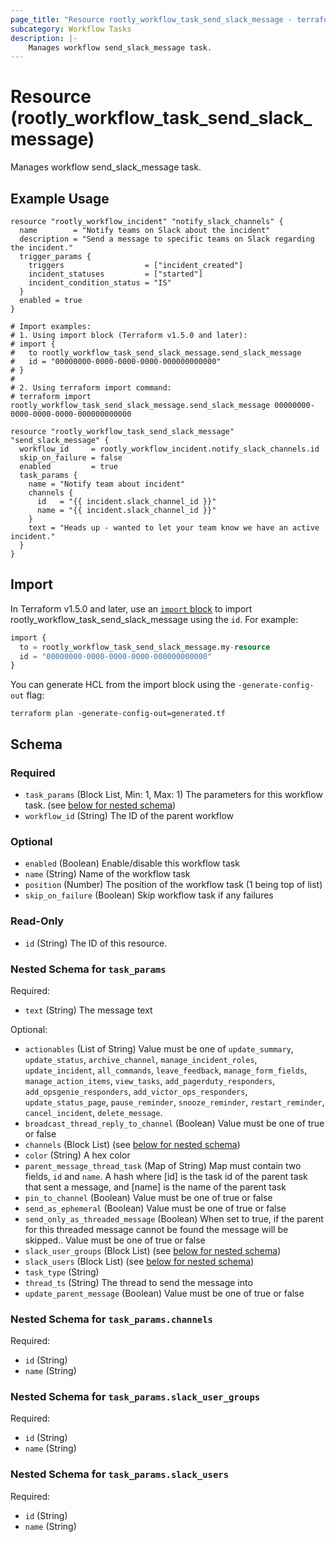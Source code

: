 ```yaml
---
page_title: "Resource rootly_workflow_task_send_slack_message - terraform-provider-rootly"
subcategory: Workflow Tasks
description: |-
    Manages workflow send_slack_message task.
---
```


# Resource (rootly_workflow_task_send_slack_message)

Manages workflow send_slack_message task.

## Example Usage

```shell
resource "rootly_workflow_incident" "notify_slack_channels" {
  name        = "Notify teams on Slack about the incident"
  description = "Send a message to specific teams on Slack regarding the incident."
  trigger_params {
    triggers                  = ["incident_created"]
    incident_statuses         = ["started"]
    incident_condition_status = "IS"
  }
  enabled = true
}

# Import examples:
# 1. Using import block (Terraform v1.5.0 and later):
# import {
#   to rootly_workflow_task_send_slack_message.send_slack_message
#   id = "00000000-0000-0000-0000-000000000000"
# }
#
# 2. Using terraform import command:
# terraform import rootly_workflow_task_send_slack_message.send_slack_message 00000000-0000-0000-0000-000000000000

resource "rootly_workflow_task_send_slack_message" "send_slack_message" {
  workflow_id     = rootly_workflow_incident.notify_slack_channels.id
  skip_on_failure = false
  enabled         = true
  task_params {
    name = "Notify team about incident"
    channels {
      id   = "{{ incident.slack_channel_id }}"
      name = "{{ incident.slack_channel_id }}"
    }
    text = "Heads up - wanted to let your team know we have an active incident."
  }
}
```

## Import

In Terraform v1.5.0 and later, use an [`import` block](https://developer.hashicorp.com/terraform/language/import) to import rootly_workflow_task_send_slack_message using the `id`. For example:

```terraform
import {
  to = rootly_workflow_task_send_slack_message.my-resource
  id = "00000000-0000-0000-0000-000000000000"
}
```

You can generate HCL from the import block using the `-generate-config-out` flag:

```console
terraform plan -generate-config-out=generated.tf
```

<!-- schema generated by tfplugindocs -->
## Schema

### Required

- `task_params` (Block List, Min: 1, Max: 1) The parameters for this workflow task. (see [below for nested schema](#nestedblock--task_params))
- `workflow_id` (String) The ID of the parent workflow

### Optional

- `enabled` (Boolean) Enable/disable this workflow task
- `name` (String) Name of the workflow task
- `position` (Number) The position of the workflow task (1 being top of list)
- `skip_on_failure` (Boolean) Skip workflow task if any failures

### Read-Only

- `id` (String) The ID of this resource.

<a id="nestedblock--task_params"></a>
### Nested Schema for `task_params`

Required:

- `text` (String) The message text

Optional:

- `actionables` (List of String) Value must be one of `update_summary`, `update_status`, `archive_channel`, `manage_incident_roles`, `update_incident`, `all_commands`, `leave_feedback`, `manage_form_fields`, `manage_action_items`, `view_tasks`, `add_pagerduty_responders`, `add_opsgenie_responders`, `add_victor_ops_responders`, `update_status_page`, `pause_reminder`, `snooze_reminder`, `restart_reminder`, `cancel_incident`, `delete_message`.
- `broadcast_thread_reply_to_channel` (Boolean) Value must be one of true or false
- `channels` (Block List) (see [below for nested schema](#nestedblock--task_params--channels))
- `color` (String) A hex color
- `parent_message_thread_task` (Map of String) Map must contain two fields, `id` and `name`. A hash where [id] is the task id of the parent task that sent a message, and [name] is the name of the parent task
- `pin_to_channel` (Boolean) Value must be one of true or false
- `send_as_ephemeral` (Boolean) Value must be one of true or false
- `send_only_as_threaded_message` (Boolean) When set to true, if the parent for this threaded message cannot be found the message will be skipped.. Value must be one of true or false
- `slack_user_groups` (Block List) (see [below for nested schema](#nestedblock--task_params--slack_user_groups))
- `slack_users` (Block List) (see [below for nested schema](#nestedblock--task_params--slack_users))
- `task_type` (String)
- `thread_ts` (String) The thread to send the message into
- `update_parent_message` (Boolean) Value must be one of true or false

<a id="nestedblock--task_params--channels"></a>
### Nested Schema for `task_params.channels`

Required:

- `id` (String)
- `name` (String)


<a id="nestedblock--task_params--slack_user_groups"></a>
### Nested Schema for `task_params.slack_user_groups`

Required:

- `id` (String)
- `name` (String)


<a id="nestedblock--task_params--slack_users"></a>
### Nested Schema for `task_params.slack_users`

Required:

- `id` (String)
- `name` (String)
